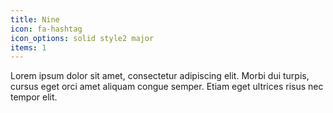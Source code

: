 ```yaml
---
title: Nine
icon: fa-hashtag
icon_options: solid style2 major
items: 1
---
```


Lorem ipsum dolor sit amet, consectetur adipiscing elit. Morbi dui turpis, cursus eget orci amet aliquam congue semper. Etiam eget ultrices risus nec tempor elit.